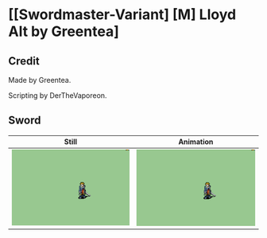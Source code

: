 # [\[Swordmaster-Variant\] \[M\] Lloyd Alt by Greentea]

## Credit

Made by Greentea. 

Scripting by DerTheVaporeon.
	
## Sword

| Still | Animation |
| :---: | :-------: |
| ![Sword still](./Sword_000.png) | ![Sword animation](./Sword.gif) |
